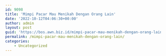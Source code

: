 ```yaml
---
id: 9098
title: 'Mimpi Pacar Mau Menikah Dengan Orang Lain'
date: '2022-10-12T04:06:30+00:00'
author: admin
layout: post
guid: 'https://bos.awn.biz.id/mimpi-pacar-mau-menikah-dengan-orang-lain/'
permalink: /mimpi-pacar-mau-menikah-dengan-orang-lain/
categories:
    - Uncategorized
---
```


